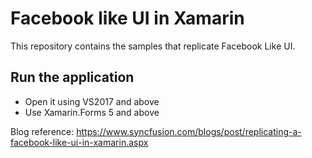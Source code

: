 # Facebook like UI in Xamarin

This repository contains the samples that replicate Facebook Like UI. 

## Run the application

* Open it using VS2017 and above
* Use Xamarin.Forms 5 and above

Blog reference: https://www.syncfusion.com/blogs/post/replicating-a-facebook-like-ui-in-xamarin.aspx


